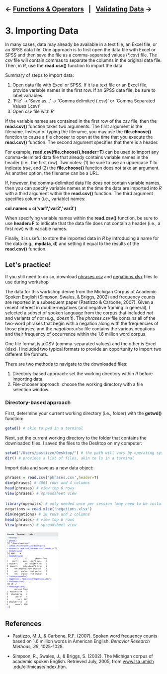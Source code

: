 ← [Functions & Operators](02-functions-operators.md)&nbsp;&nbsp;&nbsp;|&nbsp;&nbsp;&nbsp;[Validating Data](04-validating-data.md) →
---

# 3. Importing Data

In many cases, data may already be available in a text file, an Excel file, or an SPSS data file. One approach is to first open the data file with Excel or SPSS and then save the file as a comma-separated values (*.csv) file. The *csv* file will contain commas to separate the columns in the original data file. Then, in *R*, use the **read.csv()** function to import the data.

Summary of steps to import data:


1. Open data file with Excel or SPSS. If it is a text file or an Excel file, provide variable names in the first row. If an SPSS data file, be sure to label variables.
2. 'File' -> 'Save as...' -> 'Comma delimited (.csv)' or 'Comma Separated Values (.csv)'
3. Open *csv* file with *R*

If the variable names are contained in the first row of the *csv* file, then the **read.csv()** function takes two arguments. The first argument is the filename. Instead of typing the filename, you may use the **file.choose()** function to cause a file chooser to open at the time that you execute the **read.csv()** function. The second argument specifies that there is a header.

For example, **read.csv(file.choose(),header=T)** can be used to import any comma-delimited data file that already contains variable names in the header (i.e., the first row). Two notes: (1) be sure to use an uppercase **T** to indicate *true*, and (2) the **file.choose()** function does not take an argument. As another option, the filename can be a URL.

If, however, the comma-delimited data file *does not* contain variable names, then you can specify variable names at the time the data are imported into *R* with a third argument within the **read.csv()** function. The third argument specifies column (i.e., variable) names:

**col.names = c('var1','var2','var3')**

When specifying variable names within the **read.csv()** function, be sure to use **header=F** to indicate that the data file does not contain a header (i.e., a first row) with variable names.

Finally, it is useful to store the imported data in *R* by introducing a name for the data (e.g., **mydata**, **d**) and setting it equal to the results of the **read.csv()** function.

## Let's practice!

If you still need to do so, download <a href="https://raw.githubusercontent.com/cdl-geneseo/r/main/data_files/phrases.csv">phrases.csv</a> and <a href="https://github.com/cdl-geneseo/r/raw/main/data_files/negations.xlsx">negations.xlsx</a> files to use during workshop

The data for this workshop derive from the Michigan Corpus of Academic Spoken English (Simpson, Swales, & Briggs, 2002) and frequency counts are reported in a subsequent paper (Pastizzo & Carbone, 2007). Given a recent interest in double-negatives (and negative framing in general), I selected a subset of spoken language from the corpus that included *not* and variants of *not* (e.g., *doesn't*). The *phrases.csv* file contains all of the two-word phrases that begin with a negation along with the frequencies of those phrases, and the *negations.xlsx* file contains the various negations and their frequency of occurrence within the 1.6 million word corpus.

One file format is a CSV (comma-separated values) and the other is Excel (xlsx). I included two typical formats to provide an opportunity to import two different file formats.

There are two methods to navigate to the downloaded files:

1. Directory-based approach: set the working directory within *R* before importing data.
2. File-chooser approach: choose the working directory with a file selection window.

### Directory-based approach

First, determine your current working directory (i.e., folder) with the **getwd()** function:

```r
getwd() # akin to pwd in a terminal
```

Next, set the current working directory to the folder that contains the downloaded files. I saved the files to the Desktop on my computer:

```r
setwd("/Users/pastizzo/Desktop/") # the path will vary by operating system
dir() # provides a list of files, akin to ls in a terminal
```

Import data and save as a new data object:

```r
phrases = read.csv('phrases.csv',header=T)
dim(phrases) # 4061 rows and 4 columns
head(phrases) # view top 6 rows
View(phrases) # spreadsheet view

library(openxlsx) # only needed once per session (may need to be installed, see [Software setup](01-software-setup.md))
negations = read.xlsx('negations.xlsx')
dim(negations) # 28 rows and 2 columns
head(phrases) # view top 6 rows
View(phrases) # spreadsheet view
```

<img src="https://github.com/cdl-geneseo/r/blob/main/images/import.png" height="250">

## References

 - Pastizzo, M.J., & Carbone, R.F. (2007). Spoken word frequency counts based on 1.6 million words in American English. *Behavior Research Methods, 39*, 1025-1028.

- Simpson, R., Swales, J., & Briggs, S. (2002). The Michigan corpus of academic spoken English. Retrieved July, 2005, from www.lsa.umich .edu/eli/micase/index.htm.
